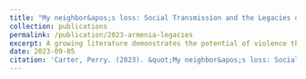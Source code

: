 ```yaml
---
title: "My neighbor&apos;s loss: Social Transmission and the Legacies of Violence."
collection: publications
permalink: /publication/2023-armenia-legacies
excerpt: A growing literature demonstrates the potential of violence that ocurred more than a lifetime ago to exert powerful influence on political behavior in the present. Yet, little is known about what conditions determine when legacies will manifest, or how they are transmitted in different contexts. This paper presents findings from a survey conducted in Southern Armenia among 1200 individuals in settlements with varying levels of exposure to past violence. I estimate the effect of past experiences of repression during the Armenian Genocide and Stalinist repressions on contemporary participation and political preferences. Contrary to other recent work, the analysis reveals that direct exposure to repression does not significantly influence political behavior. Instead, the legacy of violence in Armenia operates almost exclusively through the channel of social transmission. Moreover, the findings underscore the pivotal role of narrative storytelling in shaping these connections, providing a deeper understanding of the mechanisms through which historical memory and collective experiences impact contemporary political dynamics. The study contributes to the literature on the interplay of history, social networks, and political behavior in post-authoritarian societies.
date: 2023-09-05
citation: 'Carter, Perry. (2023). &quot;My neighbor&apos;s loss: Social Transmission and the Legacies of Violence.&quot; <i>Working Paper</i>.'
---
```

